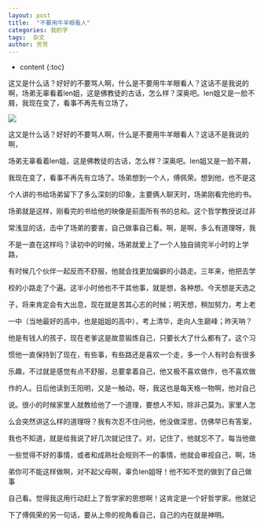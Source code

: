```yaml
---
layout: post
title:  "不要用牛羊眼看人"
categories: 我的字
tags:  杂文
author: 芳芳
---
```


* content
{:toc}

这又是什么话？好好的不要骂人啊，什么是不要用牛羊眼看人？这话不是我说的啊，场弟无辜看着len姐，这是佛教徒的古话，怎么样？深奥吧。len姐又是一脸不屑，我现在变了，看事不再先有立场了。

![](http://wx1.sinaimg.cn/wap720/006AfQy9gy1fdioqqr00yj318g0qogqz.jpg)




这又是什么话？好好的不要骂人啊，什么是不要用牛羊眼看人？这话不是我说的啊，

场弟无辜看着len姐，这是佛教徒的古话，怎么样？深奥吧。len姐又是一脸不屑，

我现在变了，看事不再先有立场了。场弟想到一个人，傅佩荣。想到他，也不是这

个人讲的书给场弟留下了多么深刻的印象，主要俩人聊天时，场弟刚看完他的书。

场弟就是这样，刚看完的书给他的映像是前面所有书的总和。这个哲学教授说过非

常浅显的话，击中了场弟的要害，自己做事自己看。啊，是啊，多么有道理呀，我

不是一直在这样吗？读初中的时候，场弟就爱上了一个人独自骑完半小时的上学路，

有时候几个伙伴一起反而不舒服，他就会找更加偏僻的小路走。三年来，他把去学

校的小路走了个遍。这半小时他也不干其他事，就是想，各种想。今天想是天选之

子，将来肯定会有大出息，现在就是苦其心志的时候；明天想，稍加努力，考上老

一中（当地最好的高中，也是姐姐的高中），考上清华，走向人生巅峰；昨天呐？

他是有钱人的孩子，现在老爹这是故意锻炼自己，只要长大了什么都有了。这个习

惯他一直保持到了现在，有些事，有些路还是喜欢一个走，多一个人有时会有很多

乐趣，不过就是感觉有点不舒服，总要拿着自己，他又极不喜欢做作，也不喜欢做

作的人。日后他读到王阳明，又是一触动，呀，我这也是每天格一物啊，他对自己

说。很小的时候家里人就教给他了一个道理，要想人不知，除非己莫为。家里人怎

么会突然讲这么样的道理呀？我有次忍不住问他，他没做深思，仿佛早已有答案，

我也不知道，就是给我说了好几次就记住了。对，记住了，他就忘不了。每当他做

一些觉得不好的事情，或者和成熟社会规则不一的事情，他就会审视自己，啊，场

弟你可不能这样做啊，对不起父母啊，辜负len姐呀！他不知不觉的做到了自己做事

自己看。觉得我这用行动赶上了哲学家的思想啊！这肯定是一个好哲学家。他就记

下了傅佩荣的另一句话，要从上帝的视角看自己，自己的内在就是神明。